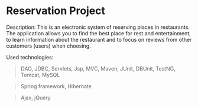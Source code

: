 # Reservation Project

 Description: This is an electronic system of reserving places in restaurants. The application allows you to find the best place for rest and entertainment, to learn information about the restaurant and to focus on reviews from other customers (users) when choosing.

 Used technologies:

 > DAO, JDBC, Servlets, Jsp, MVC, Maven, JUnit, DBUnit, TestNG, Tomcat, MySQL

 > Spring framework, Hibernate

 > Ajax, jQuery


